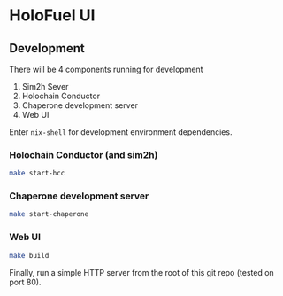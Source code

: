 
# HoloFuel UI

## Development

There will be 4 components running for development

1. Sim2h Sever
1. Holochain Conductor 
2. Chaperone development server
3. Web UI

Enter `nix-shell` for development environment dependencies.

### Holochain Conductor (and sim2h)

```bash
make start-hcc
```

### Chaperone development server

```bash
make start-chaperone
```

### Web UI

```bash
make build
```

Finally, run a simple HTTP server from the root of this git repo (tested on port 80).
